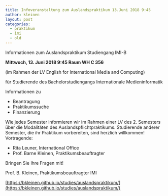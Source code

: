 ```yaml
---
title: Infoveranstaltung zum Auslandspraktikum 13.Juni 2018 9:45
author: kleinen
layout: post
categories:
  - praktikum
  - imi
  - old
---
```



Informationen zum Auslandspraktikum Studiengang IMI-B

**Mittwoch, 13. Juni 2018 9:45 Raum WH C 356**

(im Rahmen der LV English for International Media and Computing)

für Studierende des Bachelorstudiengangs Internationale Medieninformatik

Informationen zu
- Beantragung
- Praktikumssuche
- Finanzierung

Wie jedes Semester informieren wir im Rahmen einer LV des 2. Semesters über die Modalitäten des Auslandspflichtpraktikums. Studierende anderer Semester, die ihr Praktikum vorbereiten, sind herzlich willkommen! Vortragende:

- Rita Leuner, International Office
- Prof. Barne Kleinen, Praktikumsbeauftragter

Bringen Sie Ihre Fragen mit!


Prof. B. Kleinen, Praktikumsbeauftragter IMI

[https://bkleinen.github.io/studies/auslandspraktikum/](https://bkleinen.github.io/studies/auslandspraktikum/)

